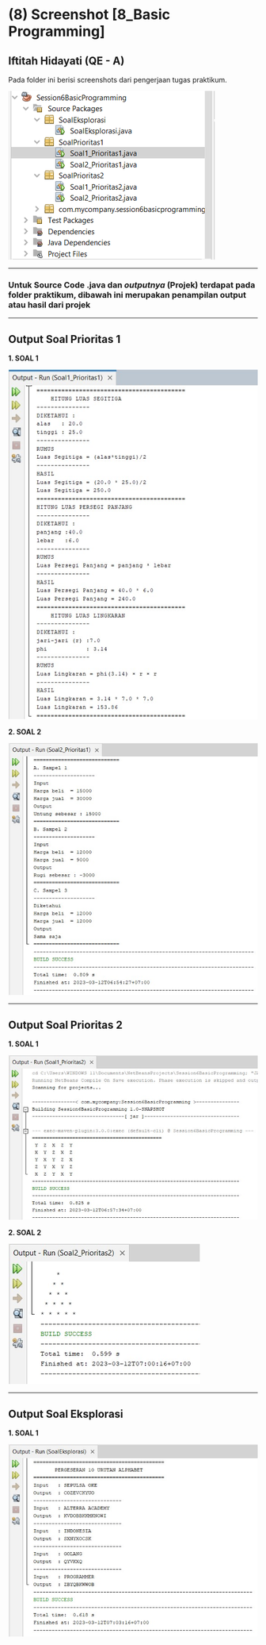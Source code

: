 # (8) Screenshot [8_Basic Programming]
## Iftitah Hidayati (QE - A)
Pada folder ini berisi screenshots dari pengerjaan tugas praktikum.

<img src="./strukturprojek.png">

___
### Untuk Source Code .java dan *outputnya* (Projek) terdapat pada folder praktikum, **dibawah ini merupakan penampilan output atau hasil dari projek**
___
## Output Soal Prioritas 1
**1. SOAL 1**

<img src="./SS Tugas Prioritas 1 (80)/Soal 1 -Prio 1/1-OUTPUT.jpg">

**2. SOAL 2**

<img src="./SS Tugas Prioritas 1 (80)/Soal 2 -Prio 1/2-OUTPUT.jpg">

___
## Output Soal Prioritas 2
**1. SOAL 1**

<img src="./SS Tugas Prioritas 2 (20)/Soal 1 -Prio 2/1-OUTPUT.jpg">

**2. SOAL 2**

<img src="./SS Tugas Prioritas 2 (20)/Soal 2 -Prio 2/2-OUTPUT.jpg">

___
## Output Soal Eksplorasi
**1. SOAL 1**

<img src="./SS Tugas Eksplorasi (20)/eks-OUTPUT.jpg">